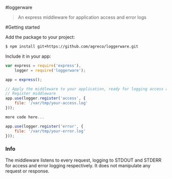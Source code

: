 #loggerware

>An express middleware for application access and error logs

#Getting started

Add the package to your project:

```bash
$ npm install git+https://github.com/agreco/loggerware.git
```

Include it in your app:

```javascript
var express = require('express'),
    logger = require('loggerware');

app = express();

// Apply the middleware to your application, ready for logging access and errors for all requests
// Register middleware
app.use(logger.register('access', {
    file: '/var/tmp/your-access.log'
}));

more code here...

app.use(logger.register('error', {
    file: '/var/tmp/your-error.log'
}));
```

### Info

The middleware listens to every request, logging to STDOUT and STDERR for access and error logging respectively. It does
not manipulate any request or response.
